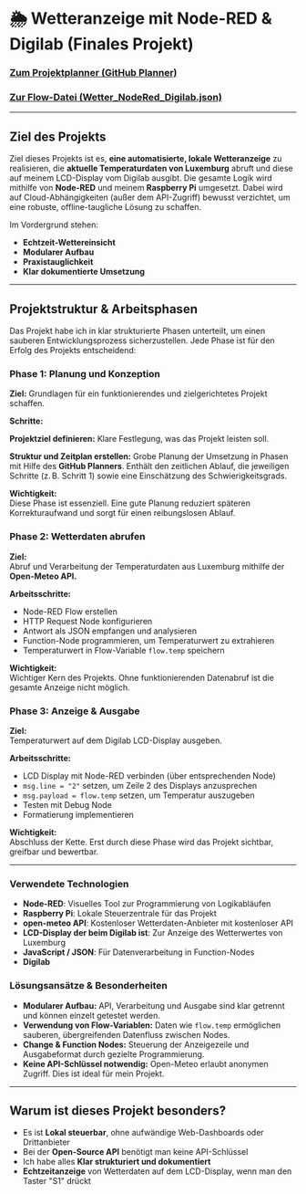   # 🌦️ Wetteranzeige mit Node-RED & Digilab (Finales Projekt)


### [Zum Projektplanner (GitHub Planner)](https://github.com/users/ManCh738/projects/2)
### [Zur Flow-Datei (Wetter_NodeRed_Digilab.json)](./wetteranzeige_luxemburg.json)
---

## Ziel des Projekts

Ziel dieses Projekts ist es, **eine automatisierte, lokale Wetteranzeige** zu realisieren, die **aktuelle Temperaturdaten von Luxemburg** abruft und diese auf meinem LCD-Display vom Digilab ausgibt.
Die gesamte Logik wird mithilfe von **Node-RED** und meinem **Raspberry Pi** umgesetzt. Dabei wird auf Cloud-Abhängigkeiten (außer dem API-Zugriff) bewusst verzichtet, um eine robuste, offline-taugliche Lösung zu schaffen.

Im Vordergrund stehen:
- **Echtzeit-Wettereinsicht**
- **Modularer Aufbau**
- **Praxistauglichkeit**
- **Klar dokumentierte Umsetzung**

---

## Projektstruktur & Arbeitsphasen
Das Projekt habe ich in klar strukturierte Phasen unterteilt, um einen sauberen Entwicklungsprozess sicherzustellen. Jede Phase ist für den Erfolg des Projekts entscheidend:


### Phase 1: Planung und Konzeption
**Ziel:**
Grundlagen für ein funktionierendes und zielgerichtetes Projekt schaffen.

**Schritte:**

**Projektziel definieren:** Klare Festlegung, was das Projekt leisten soll.

**Struktur und Zeitplan erstellen:** Grobe Planung der Umsetzung in Phasen mit Hilfe des **GitHub Planners**. Enthält den zeitlichen Ablauf, die jeweiligen Schritte (z. B. Schritt 1) sowie eine Einschätzung des Schwierigkeitsgrads.

**Wichtigkeit:**  
Diese Phase ist essenziell. Eine gute Planung reduziert späteren Korrekturaufwand und sorgt für einen reibungslosen Ablauf.


### Phase 2: Wetterdaten abrufen

**Ziel:**  
Abruf und Verarbeitung der Temperaturdaten aus Luxemburg mithilfe der **Open-Meteo API.**

**Arbeitsschritte:**  
- Node-RED Flow erstellen  
- HTTP Request Node konfigurieren  
- Antwort als JSON empfangen und analysieren  
- Function-Node programmieren, um Temperaturwert zu extrahieren  
- Temperaturwert in Flow-Variable `flow.temp` speichern

**Wichtigkeit:**  
Wichtiger Kern des Projekts. Ohne funktionierenden Datenabruf ist die gesamte Anzeige nicht möglich.


### Phase 3: Anzeige & Ausgabe

**Ziel:**  
Temperaturwert auf dem Digilab LCD-Display ausgeben.

**Arbeitsschritte:**  
- LCD Display mit Node-RED verbinden (über entsprechenden Node)  
- `msg.line = "2"` setzen, um Zeile 2 des Displays anzusprechen  
- `msg.payload = flow.temp` setzen, um Temperatur auszugeben  
- Testen mit Debug Node  
- Formatierung implementieren

**Wichtigkeit:**  
Abschluss der Kette. Erst durch diese Phase wird das Projekt sichtbar, greifbar und bewertbar.

---

### Verwendete Technologien
- **Node-RED**: Visuelles Tool zur Programmierung von Logikabläufen
- **Raspberry Pi**: Lokale Steuerzentrale für das Projekt
- **open-meteo API**: Kostenloser Wetterdaten-Anbieter mit kostenloser API
- **LCD-Display der beim Digilab ist**: Zur Anzeige des Wetterwertes von Luxemburg
- **JavaScript / JSON**: Für Datenverarbeitung in Function-Nodes
- **Digilab**



### Lösungsansätze & Besonderheiten

- **Modularer Aufbau:** API, Verarbeitung und Ausgabe sind klar getrennt und können einzelt getestet werden.
- **Verwendung von Flow-Variablen:** Daten wie `flow.temp` ermöglichen sauberen, übergreifenden Datenfluss zwischen Nodes.
- **Change & Function Nodes:** Steuerung der Anzeigezeile und Ausgabeformat durch gezielte Programmierung.
- **Keine API-Schlüssel notwendig:** Open-Meteo erlaubt anonymen Zugriff. Dies ist ideal für mein Projekt.

---

## Warum ist dieses Projekt besonders?

- Es ist **Lokal steuerbar**, ohne aufwändige Web-Dashboards oder Drittanbieter  
- Bei der **Open-Source API** benötigt man keine API-Schlüssel
- Ich habe alles **Klar strukturiert und dokumentiert** 
- **Echtzeitanzeige** von Wetterdaten auf dem LCD-Display, wenn man den Taster "S1" drückt

